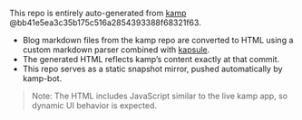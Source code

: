 This repo is entirely auto-generated from [kamp](https://github.com/sakethpathike/kamp) @bb41e5ea3c35b175c516a2854393388f68321f63.

- Blog markdown files from the kamp repo are converted to HTML using a custom markdown parser combined with [kapsule](https://github.com/sakethpathike/kapsule).
- The generated HTML reflects kamp’s content exactly at that commit.
- This repo serves as a static snapshot mirror, pushed automatically by kamp-bot.

> Note: The HTML includes JavaScript similar to the live kamp app, so dynamic UI behavior is expected.